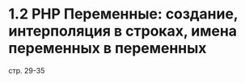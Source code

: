 # 1.2 PHP Переменные: создание, интерполяция в строках, имена переменных в переменных 

стр. 29-35

